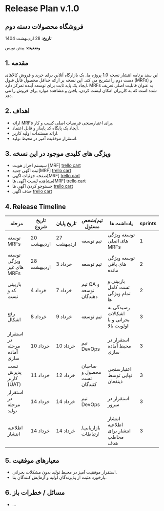 # Release Plan v.1.0 
## فروشگاه محصولات دسته دوم

**تاریخ:** 28 اردیبهشت 1404

**وضعیت:** پیش نویس

## 1. مقدمه

این سند برنامه انتشار نسخه 1.0 پروژه ما، یک بازارگاه آنلاین برای خرید و فروش کالاهای دست دوم را تشریح می کند. این نسخه بر ارائه حداقل محصول قابل قبول (MRFs) و ایجاد یک پایه ثابت برای توسعه آینده تمرکز دارد.  MRFs به عنوان قابلیت اصلی تعریف شده است که به کاربران امکان لیست کردن، یافتن و مشاهده موارد برای فروش را می دهد.

## 2. اهداف

* ارائه MRFs برای اعتبارسنجی فرضیات اصلی کسب و کار.
* ایجاد یک پایگاه کد پایدار و قابل اعتماد.
* ارائه مستندات اولیه کاربر.
* استقرار موفقیت آمیز در محیط تولید.

## 3. ویژگی های کلیدی موجود در این نسخه

- سیستم احراز هویت [MRF]   [trello cart](https://trello.com/c/MJmFqiHn)
- ثبت اگهی جدید[MRF]  [trello cart](https://trello.com/c/r554jbou)
- صفحه جزئیات اگهی[MRF]  [trello cart](https://trello.com/c/sH0xBpG6)
- مشاهده لیست اگهی ها[MRF]   [trello cart](https://trello.com/c/iOhHPThH)
- جستوجو کردن اگهی ها  [trello cart](https://trello.com/c/SemyCkUo)
- حذف اگهی  [trello cart](https://trello.com/c/ZpXGfZs5)

## 4. Release Timeline

| مرحله                       | تاریخ شروع  | تاریخ پایان | تیم/شخص مسئول              | یادداشت ها                                | sprints |
| --------------------------- | ----------- | ----------- | -------------------------- | ----------------------------------------- | ------- |
| توسعه MRFs                  | 20 اردیبهشت | 27 اردیبهشت | تیم توسعه                  | توسعه ویژگی های اصلی MRFs                 | 1       |
| توسعه ویژگی های غیر MRFs    | 28 اردیبهشت | 3 خرداد     | تیم توسعه                  | توسعه ویژگی های باقی مانده                | 2       |
| بازبینی کد و تست            | 4 خرداد     | 7 خرداد     | تیم QA و توسعه دهندگان     | بازبینی و تست کامل تمام ویژگی ها          | 2       |
| رفع اشکال                   | 8 خرداد     | 9 خرداد     | تیم توسعه                  | رسیدگی به اشکالات بحرانی و با اولویت بالا | 3       |
| استقرار در مرحله آماده سازی | 10 خرداد    | 10 خرداد    | تیم DevOps                 | استقرار در محیط آماده سازی                | 3       |
| تست پذیرش کاربر (UAT)       | 11 خرداد    | 12 خرداد    | صاحبان محصول و تست کنندگان | اعتبارسنجی نهایی توسط ذینفعان             | 3       |
| استقرار در مرحله تولید      | 14 خرداد    | 14 خرداد    | تیم DevOps                 | استقرار در سرور                           | 3       |
| اطلاعیه انتشار              | 14 خرداد    | 14 خرداد    | بازاریابی/ارتباطات         | انتشار اطلاعیه انتشار برای مخاطب هدف      | 3       |

## 5. معیارهای موفقیت

* استقرار موفقیت آمیز در محیط تولید بدون مشکلات بحرانی.
* بازخورد مثبت از پذیرندگان اولیه و آزمایش کنندگان بتا.

## 6. مسائل / خطرات باز

* ...


